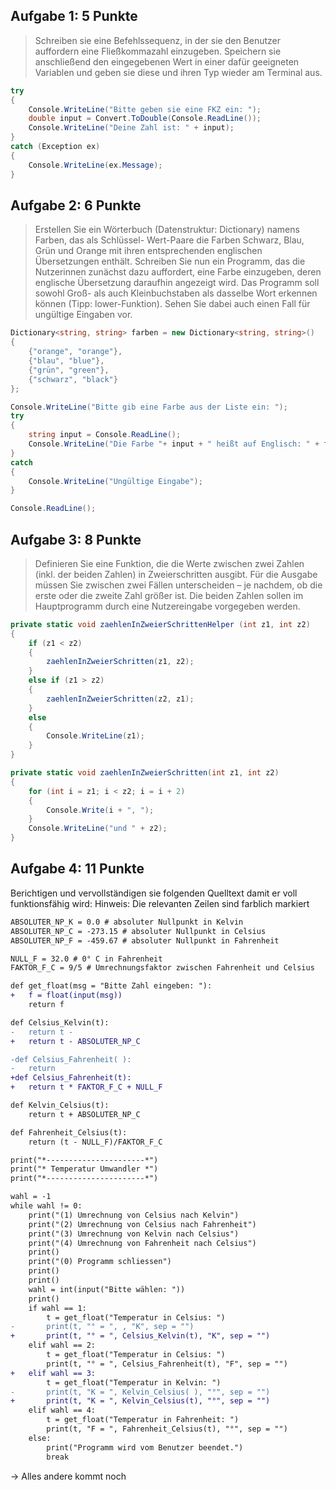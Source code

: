 ## Aufgabe 1: 5 Punkte
> Schreiben sie eine Befehlssequenz, in der sie den Benutzer auffordern eine Fließkommazahl einzugeben. Speichern sie anschließend den eingegebenen Wert in einer dafür geeigneten Variablen und geben sie diese und ihren Typ wieder am Terminal aus.

```csharp
try
{
	Console.WriteLine("Bitte geben sie eine FKZ ein: ");
	double input = Convert.ToDouble(Console.ReadLine());
	Console.WriteLine("Deine Zahl ist: " + input);
}
catch (Exception ex)
{
	Console.WriteLine(ex.Message);
}
```

## Aufgabe 2: 6 Punkte 
> Erstellen Sie ein Wörterbuch (Datenstruktur: Dictionary) namens Farben, das als Schlüssel- Wert-Paare die Farben Schwarz, Blau, Grün und Orange mit ihren entsprechenden englischen Übersetzungen enthält. Schreiben Sie nun ein Programm, das die Nutzerinnen zunächst dazu auffordert, eine Farbe einzugeben, deren englische Übersetzung daraufhin angezeigt wird. Das Programm soll sowohl Groß- als auch Kleinbuchstaben als dasselbe Wort erkennen können (Tipp: lower-Funktion). Sehen Sie dabei auch einen Fall für ungültige Eingaben vor.

```csharp
Dictionary<string, string> farben = new Dictionary<string, string>()
{
	{"orange", "orange"},
	{"blau", "blue"},
	{"grün", "green"},
	{"schwarz", "black"}
};

Console.WriteLine("Bitte gib eine Farbe aus der Liste ein: ");
try
{
	string input = Console.ReadLine();
	Console.WriteLine("Die Farbe "+ input + " heißt auf Englisch: " + farben[input.ToLower()]);
}
catch
{
	Console.WriteLine("Ungültige Eingabe");
}

Console.ReadLine();
```

## Aufgabe 3: 8 Punkte 
> Definieren Sie eine Funktion, die die Werte zwischen zwei Zahlen (inkl. der beiden Zahlen) in Zweierschritten ausgibt. Für die Ausgabe müssen Sie zwischen zwei Fällen unterscheiden – je nachdem, ob die erste oder die zweite Zahl größer ist. Die beiden Zahlen sollen im Hauptprogramm durch eine Nutzereingabe vorgegeben werden.

```csharp
private static void zaehlenInZweierSchrittenHelper (int z1, int z2)
{
	if (z1 < z2)
	{
		zaehlenInZweierSchritten(z1, z2);
	}
	else if (z1 > z2)
	{
		zaehlenInZweierSchritten(z2, z1);
	}
	else
	{
		Console.WriteLine(z1);
	}
}

private static void zaehlenInZweierSchritten(int z1, int z2)
{
	for (int i = z1; i < z2; i = i + 2)
	{
		Console.Write(i + ", ");
	}
	Console.WriteLine("und " + z2);
}
```

## Aufgabe 4: 11 Punkte
Berichtigen und vervollständigen sie folgenden Quelltext damit er voll funktionsfähig wird: Hinweis: Die relevanten Zeilen sind farblich markiert
```diff
ABSOLUTER_NP_K = 0.0 # absoluter Nullpunkt in Kelvin 
ABSOLUTER_NP_C = -273.15 # absoluter Nullpunkt in Celsius 
ABSOLUTER_NP_F = -459.67 # absoluter Nullpunkt in Fahrenheit 

NULL_F = 32.0 # 0° C in Fahrenheit 
FAKTOR_F_C = 9/5 # Umrechnungsfaktor zwischen Fahrenheit und Celsius 

def get_float(msg = "Bitte Zahl eingeben: "): 
+	f = float(input(msg))
	return f 

def Celsius_Kelvin(t): 
-	return t - 
+	return t - ABSOLUTER_NP_C

-def Celsius_Fahrenheit( ): 
-	return 
+def Celsius_Fahrenheit(t):
+	return t * FAKTOR_F_C + NULL_F

def Kelvin_Celsius(t): 
	return t + ABSOLUTER_NP_C 

def Fahrenheit_Celsius(t): 
	return (t - NULL_F)/FAKTOR_F_C 

print("*----------------------*") 
print("* Temperatur Umwandler *") 
print("*----------------------*") 

wahl = -1 
while wahl != 0: 
	print("(1) Umrechnung von Celsius nach Kelvin") 
	print("(2) Umrechnung von Celsius nach Fahrenheit") 
	print("(3) Umrechnung von Kelvin nach Celsius") 
	print("(4) Umrechnung von Fahrenheit nach Celsius") 
	print() 
	print("(0) Programm schliessen") 
	print() 
	print() 
	wahl = int(input("Bitte wählen: ")) 
	print() 
	if wahl == 1: 
		t = get_float("Temperatur in Celsius: ") 
-		print(t, "° = ", , "K", sep = "") 
+		print(t, "° = ", Celsius_Kelvin(t), "K", sep = "")
	elif wahl == 2: 
		t = get_float("Temperatur in Celsius: ") 
		print(t, "° = ", Celsius_Fahrenheit(t), "F", sep = "") 
+	elif wahl == 3:		
		t = get_float("Temperatur in Kelvin: ") 
-		print(t, "K = ", Kelvin_Celsius( ), "°", sep = "") 
+		print(t, "K = ", Kelvin_Celsius(t), "°", sep = "")
	elif wahl == 4: 
		t = get_float("Temperatur in Fahrenheit: ") 
		print(t, "F = ", Fahrenheit_Celsius(t), "°", sep = "") 
	else: 
		print("Programm wird vom Benutzer beendet.") 
		break
```

-> Alles andere kommt noch